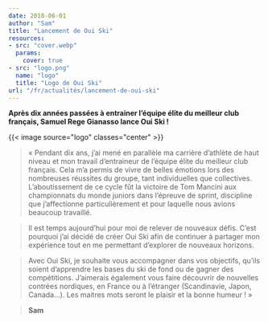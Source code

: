 ```yaml
---
date: 2018-06-01
author: "Sam"
title: "Lancement de Oui Ski"
resources:
- src: "cover.webp"
  params:
    cover: true
- src: "logo.png"
  name: "logo"
  title: "Logo de Oui Ski"
url: "/fr/actualités/lancement-de-oui-ski"
---
```

**Après dix années passées à entrainer l’équipe élite du meilleur club français, Samuel Rege Gianasso lance Oui Ski !**<!--more-->

{{< image source="logo" classes="center" >}}

> « Pendant dix ans, j’ai mené en parallèle ma carrière d’athlète de haut niveau et mon travail d’entraineur de l’équipe élite du meilleur club français. Cela m’a permis de vivre de belles émotions lors des nombreuses réussites du groupe, tant individuelles que collectives. L’aboutissement de ce cycle fût la victoire de Tom Mancini aux championnats du monde juniors dans l’épreuve de sprint, discipline que j’affectionne particulièrement et pour laquelle nous avions beaucoup travaillé.

> Il est temps aujourd’hui pour moi de relever de nouveaux défis. C’est pourquoi j’ai décidé de créer Oui Ski afin de continuer à partager mon expérience tout en me permettant d’explorer de nouveaux horizons.

> Avec Oui Ski, je souhaite vous accompagner dans vos objectifs, qu’ils soient d’apprendre les bases du ski de fond ou de gagner des compétitions. J’aimerais également vous faire découvrir de nouvelles contrées nordiques, en France ou à l’étranger (Scandinavie, Japon, Canada…). Les maitres mots seront le plaisir et la bonne humeur ! »

> **Sam**
